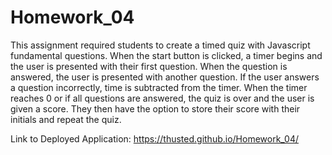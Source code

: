 # Homework_04
This assignment required students to create a timed quiz with Javascript fundamental questions. When the start button is clicked, a timer begins and the user is presented with their first question. When the question is answered, the user is presented with another question. If the user answers a question incorrectly, time is subtracted from the timer. When the timer reaches 0 or if all questions are answered, the quiz is over and the user is given a score. They then have the option to store their score with their initials and repeat the quiz.

Link to Deployed Application: https://thusted.github.io/Homework_04/
